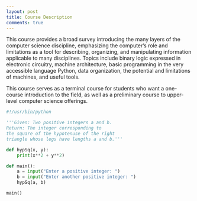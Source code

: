 ```yaml
---
layout: post
title: Course Description
comments: true
---
```


This course provides a broad survey introducing the many layers of the computer science discipline, emphasizing the computer’s role and limitations as a tool for describing, organizing, and manipulating information applicable to many disciplines. Topics include binary logic expressed in electronic circuitry, machine architecture, basic programming in the very accessible language Python, data organization, the potential and limitations of machines, and useful tools.

This course serves as a terminal course for students who want a one-course introduction to the field, as well as a preliminary course to upper-level computer science offerings.


```python
#!/usr/bin/python

'''Given: Two positive integers a and b.
Return: The integer corresponding to 
the square of the hypotenuse of the right 
triangle whose legs have lengths a and b.'''

def hypSq(x, y):
    print(x**2 + y**2)

def main():
    a = input("Enter a positive integer: ")
    b = input("Enter another positive integer: ")
    hypSq(a, b)

main()
```